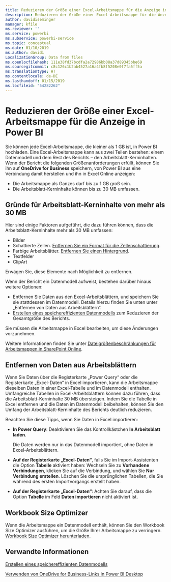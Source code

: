 ```yaml
---
title: Reduzieren der Größe einer Excel-Arbeitsmappe für die Anzeige in Power BI
description: Reduzieren der Größe einer Excel-Arbeitsmappe für die Anzeige in Power BI
author: davidiseminger
manager: kfile
ms.reviewer: ''
ms.service: powerbi
ms.subservice: powerbi-service
ms.topic: conceptual
ms.date: 01/10/2019
ms.author: davidi
LocalizationGroup: Data from files
ms.openlocfilehash: 111e38fd37bcdfa2a72986bb08a37d89345bbe69
ms.sourcegitcommit: c8c126c1b2ab4527a16a4fb8f5208e0f7fa5ff5a
ms.translationtype: HT
ms.contentlocale: de-DE
ms.lasthandoff: 01/15/2019
ms.locfileid: "54282262"
---
```

# <a name="reduce-the-size-of-an-excel-workbook-to-view-it-in-power-bi"></a>Reduzieren der Größe einer Excel-Arbeitsmappe für die Anzeige in Power BI
Sie können jede Excel-Arbeitsmappe, die kleiner als 1 GB ist, in Power BI hochladen. Eine Excel-Arbeitsmappe kann aus zwei Teilen bestehen: einem Datenmodell und dem Rest des Berichts – den Arbeitsblatt-Kerninhalten. Wenn der Bericht die folgenden Größenanforderungen erfüllt, können Sie ihn auf **OneDrive for Business** speichern, von Power BI aus eine Verbindung damit herstellen und ihn in Excel Online anzeigen:

* Die Arbeitsmappe als Ganzes darf bis zu 1 GB groß sein.
* Die Arbeitsblatt-Kerninhalte können bis zu 30 MB umfassen.

## <a name="what-makes-core-worksheet-contents-larger-than-30-mb"></a>Gründe für Arbeitsblatt-Kerninhalte von mehr als 30 MB
Hier sind einige Faktoren aufgeführt, die dazu führen können, dass die Arbeitsblatt-Kerninhalte mehr als 30 MB umfassen:

* Bilder
* Schattierte Zellen. [Entfernen Sie ein Format für die Zellenschattierung](https://support.office.com/article/Add-or-change-the-background-color-of-cells-ac10f131-b847-428f-b656-d65375fb815e).
* Farbige Arbeitsblätter. [Entfernen Sie einen Hintergrund](https://support.office.com/article/add-or-remove-a-sheet-background-3577a762-8450-4556-96a2-cc265abc00a8).
* Textfelder
* ClipArt

Erwägen Sie, diese Elemente nach Möglichkeit zu entfernen. 

Wenn der Bericht ein Datenmodell aufweist, bestehen darüber hinaus weitere Optionen: 

* Entfernen Sie Daten aus den Excel-Arbeitsblättern, und speichern Sie sie stattdessen im Datenmodell. Details hierzu finden Sie unten unter „Entfernen von Daten aus Arbeitsblättern“. 
* [Erstellen eines speichereffizienten Datenmodells](https://support.office.com/article/Create-a-memory-efficient-Data-Model-using-Excel-2013-and-the-Power-Pivot-add-in-951c73a9-21c4-46ab-9f5e-14a2833b6a70) zum Reduzieren der Gesamtgröße des Berichts.

Sie müssen die Arbeitsmappe in Excel bearbeiten, um diese Änderungen vorzunehmen.

Weitere Informationen finden Sie unter [Dateigrößenbeschränkungen für Arbeitsmappen in SharePoint Online](https://support.office.com/article/File-size-limits-for-workbooks-in-SharePoint-Online-9e5bc6f8-018f-415a-b890-5452687b325e).

## <a name="remove-data-from-worksheets"></a>Entfernen von Daten aus Arbeitsblättern
Wenn Sie Daten über die Registerkarte „Power Query“ oder die Registerkarte „Excel-Daten“ in Excel importieren, kann die Arbeitsmappe dieselben Daten in einer Excel-Tabelle und im Datenmodell enthalten. Umfangreiche Tabellen in Excel-Arbeitsblättern können dazu führen, dass die Arbeitsblatt-Kerninhalte 30 MB übersteigen. Indem Sie die Tabelle in Excel entfernen und die Daten im Datenmodell beibehalten, können Sie den Umfang der Arbeitsblatt-Kerninhalte des Berichts deutlich reduzieren. 

Beachten Sie diese Tipps, wenn Sie Daten in Excel importieren:

* **In Power Query**: Deaktivieren Sie das Kontrollkästchen **In Arbeitsblatt laden**.
  
  Die Daten werden nur in das Datenmodell importiert, ohne Daten in Excel-Arbeitsblättern.
* **Auf der Registerkarte „Excel-Daten“**, falls Sie im Import-Assistenten die Option **Tabelle** aktiviert haben: Wechseln Sie zu **Vorhandene Verbindungen**, klicken Sie auf die Verbindung, und wählen Sie **Nur Verbindung erstellen**. Löschen Sie die ursprünglichen Tabellen, die Sie während des ersten Importvorgangs erstellt haben.
* **Auf der Registerkarte „Excel-Daten“**: Achten Sie darauf, dass die Option **Tabelle** im Feld **Daten importieren** nicht aktiviert ist.

## <a name="workbook-size-optimizer"></a>Workbook Size Optimizer
Wenn die Arbeitsmappe ein Datenmodell enthält, können Sie den Workbook Size Optimizer ausführen, um die Größe Ihrer Arbeitsmappe zu verringern. [Workbook Size Optimizer herunterladen](https://www.microsoft.com/download/details.aspx?id=38793).

## <a name="related-info"></a>Verwandte Informationen
[Erstellen eines speichereffizienten Datenmodells](https://support.office.com/article/Create-a-memory-efficient-Data-Model-using-Excel-2013-and-the-Power-Pivot-add-in-951c73a9-21c4-46ab-9f5e-14a2833b6a70)

[Verwenden von OneDrive for Business-Links in Power BI Desktop](desktop-use-onedrive-business-links.md)

